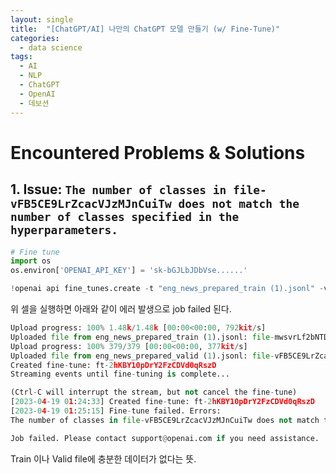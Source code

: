 ```yaml
---
layout: single
title:  "[ChatGPT/AI] 나만의 ChatGPT 모델 만들기 (w/ Fine-Tune)"
categories:
  - data science
tags:
  - AI
  - NLP
  - ChatGPT
  - OpenAI
  - 데보션
---
```





# Encountered Problems & Solutions

## 1. Issue: ```The number of classes in file-vFB5CE9LrZcacVJzMJnCuiTw does not match the number of classes specified in the hyperparameters.```

```python
# Fine tune
import os
os.environ['OPENAI_API_KEY'] = 'sk-bGJLbJDbVse......'

!openai api fine_tunes.create -t "eng_news_prepared_train (1).jsonl" -v "eng_news_prepared_valid (1).jsonl" --compute_classification_metrics --classification_n_classes 3
```

위 셀을 실행하면 아래와 같이 에러 발생으로 job failed 된다.

```python
Upload progress: 100% 1.48k/1.48k [00:00<00:00, 792kit/s]
Uploaded file from eng_news_prepared_train (1).jsonl: file-mwsvrLf2bNTDedWBFEniNmZB
Upload progress: 100% 379/379 [00:00<00:00, 377kit/s]
Uploaded file from eng_news_prepared_valid (1).jsonl: file-vFB5CE9LrZcacVJzMJnCuiTw
Created fine-tune: ft-2hKBY10pDrY2FzCDVd0qRszD
Streaming events until fine-tuning is complete...

(Ctrl-C will interrupt the stream, but not cancel the fine-tune)
[2023-04-19 01:24:33] Created fine-tune: ft-2hKBY10pDrY2FzCDVd0qRszD
[2023-04-19 01:25:15] Fine-tune failed. Errors:
The number of classes in file-vFB5CE9LrZcacVJzMJnCuiTw does not match the number of classes specified in the hyperparameters.

Job failed. Please contact support@openai.com if you need assistance.
```

Train 이나 Valid file에 충분한 데이터가 없다는 뜻.
